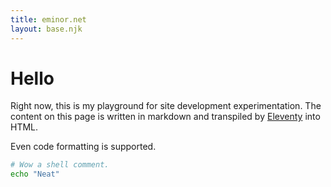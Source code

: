 ```yaml
---
title: eminor.net
layout: base.njk
---
```


# Hello

Right now, this is my playground for site development experimentation.
The content on this page is written in markdown and transpiled by
[Eleventy] into HTML.

Even code formatting is supported.

```sh
# Wow a shell comment.
echo "Neat"
```

[Eleventy]: https://www.11ty.dev/
